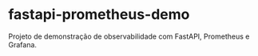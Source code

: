 # fastapi-prometheus-demo
Projeto de demonstração de observabilidade com FastAPI, Prometheus e Grafana.
